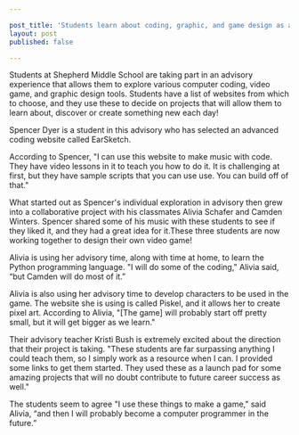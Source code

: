 ```yaml
---

post_title: 'Students learn about coding, graphic, and game design as a part of computer advisory class at Shepherd Middle School'
layout: post
published: false

---
```


Students at Shepherd Middle School are taking part in an advisory experience that allows them to explore various computer coding, video game, and graphic design tools. Students have a list of websites from which to choose, and they use these to decide on projects that will allow them to learn about, discover or create something new each day!

Spencer Dyer is a student in this advisory who has selected an advanced coding website called EarSketch.

According to Spencer, "I can use this website to make music with code. They have video lessons in it to teach you how to do it. It is challenging at first, but they have sample scripts that you can use use. You can build off of that."

What started out as Spencer's individual exploration in advisory then grew into a collaborative project with his classmates Alivia Schafer and Camden Winters. Spencer shared some of his music with these students to see if they liked it, and they had a great idea for it.These three students are now working together to design their own video game!

Alivia is using her advisory time, along with time at home, to learn the Python programming language. "I will do some of the coding," Alivia said, “but Camden will do most of it.”

Alivia is also using her advisory time to develop characters to be used in the game. The website she is using is called Piskel, and it allows her to create pixel art. According to Alivia, "[The game] will probably start off pretty small, but it will get bigger as we learn."

Their advisory teacher Kristi Bush is extremely excited about the direction that their project is taking. "These students are far surpassing anything I could teach them, so I simply work as a resource when I can. I provided some links to get them started. They used these as a launch pad for some amazing projects that will no doubt contribute to future career success as well."

The students seem to agree "I use these things to make a game," said Alivia, “and then I will probably become a computer programmer in the future.”
